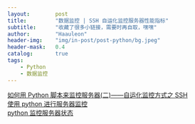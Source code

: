 ```yaml
---
layout:        post
title:         "数据监控 | SSH 自运化监控服务器性能指标"
subtitle:      "收藏了很多小链接，需要时再自取，嘿嘿"
author:        "Haauleon"
header-img:    "img/in-post/post-python/bg.jpeg"
header-mask:   0.4
catalog:       true
tags:
    - Python
    - 数据监控
---
```


[如何用 Python 脚本来监控服务器(二)——自运化监控方式之 SSH](https://zhuanlan.zhihu.com/p/160815876)        
[使用 python 进行服务器监控](https://www.cnblogs.com/ppap/p/11405058.html)      
[python 监控服务器状态](https://www.cnblogs.com/HByang/p/13283226.html)       